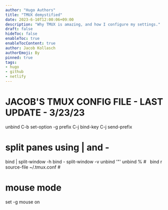 ```yaml
---
author: "Hugo Authors"
title: "TMUX demystified"
date: 2023-6-10T12:00:06+09:00
description: "Why TMUX is amazing, and how I configure my settings."
draft: false
hideToc: false
enableToc: true
enableTocContent: true
author: Jacob Kollasch
authorEmoji: By
pinned: true
tags: 
- hugo
- github
- netlify
---
```

# JACOB'S TMUX CONFIG FILE - LAST UPDATE - 3/23/23
unbind C-b
set-option -g prefix C-j
bind-key C-j send-prefix
#
# split panes using | and -
bind | split-window -h
bind - split-window -v
unbind '"'
unbind %
#  
bind r source-file ~/.tmux.conf
# 
# mouse mode
set -g mouse on